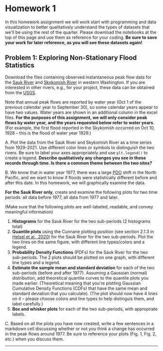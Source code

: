 # Homework 1

In this homework assignment we will work start with programming and data visualization to better qualitatively understand the types of datasets that we'll be using the rest of the quarter.  Please download the notebooks at the top of this page and use them as reference for your coding.  **Be sure to save your work for later reference, as you will see these datasets again!**


## Problem 1: Exploring Non-Stationary Flood Statistics


Download the files containing observed instantaneous peak flow data for the [Sauk River](/data/Sauk_peak_WY1929_2021.xlsx) and [Skykomish River](data/Skykomish_peak_flow_12134500_skykomish_river_near_gold_bar.xlsx) in western Washington. If you are interested in other rivers, e.g., for your project, these data can be obtained from the [USGS](https://nwis.waterdata.usgs.gov/nwis/peak?search_criteria=search_station_nm&submitted_form=introduction).

Note that annual peak flows are reported by water year (Oct 1 of the previous calendar year to September 30), so some calendar years appear to have two values. Water years are shown in an additional column in the excel files. **For the purposes of this assignment, we will only consider peak flows by water year, and the years requested below refer to water years.** (For example, the first flood reported in the Skykomish occurred on Oct 10, 1928 – this is the flood of water year 1929.)

 A. Plot the data from the Sauk River and Skykomish River as a time series from 1929-2021. Use different color lines or symbols to distinguish the two rivers. Be sure to label your axes appropriately and use `plt.legend()` to create a legend. **Describe qualitatively any changes you see in these records through time. Is there a common theme between the two sites?**

 B. We know that in water year 1977, there was a large [PDO](https://en.wikipedia.org/wiki/Pacific_decadal_oscillation) shift in the North Pacific, and we want to know if floods were statistically different before and after this date. In this homework, we will graphically examine the data. 
 
 **For the Sauk River only**, create and examine the following plots for two time periods: all data before 1977, all data from 1977 and later. 
 
 (Make sure that the following plots are well-labeled, readable, and convey meaningful information)
 
  1. **Histograms** for the Sauk River for the two sub-periods (2 histograms total)
  2. **Quantile plots** using the Cunnane plotting position (see section 2.1.3 in [Helsel et al., 2020](https://pubs.usgs.gov/tm/04/a03/tm4a3.pdf)) for the Sauk River for the two sub-periods. Plot the two lines on the same figure, with different line types/colors and a legend.
  3. **Probability Density Functions** (PDFs) for the Sauk River for the two sub-periods. The 2 plots should be plotted on one graph, with different line types and a legend.
  4. **Estimate the sample mean and standard deviation** for each of the two sub-periods (before and after 1977). Assuming a Gaussian (normal) distribution, add theoretical quantile curves to the quantile plots you made earlier. (Theoretical meaning that you're plotting Gaussian Cumulative Density Functions (CDFs) that have the same mean and standard deviation that you calculate). (The plot should now have 4 lines on it – please choose colors and line types to help distinguis them, and label carefully.)
  5. **Box and whisker plots** for each of the two sub-periods, with appropriate labels.
  
 C. Based on all the plots you have now created, write a few sentences in a markdown cell discussing whether or not you think a change has occurred in the peak flows around 1977. Be sure to reference your plots (Fig. 1, Fig. 2, etc.) when you discuss them.

---
